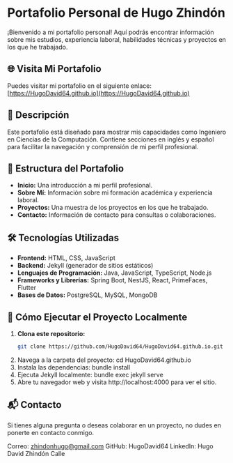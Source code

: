 # Portafolio Personal de Hugo Zhindón

¡Bienvenido a mi portafolio personal! Aquí podrás encontrar información sobre mis estudios, experiencia laboral, habilidades técnicas y proyectos en los que he trabajado.

## 🌐 Visita Mi Portafolio

Puedes visitar mi portafolio en el siguiente enlace:
[https://HugoDavid64.github.io](https://HugoDavid64.github.io)

## 📄 Descripción

Este portafolio está diseñado para mostrar mis capacidades como Ingeniero en Ciencias de la Computación. Contiene secciones en inglés y español para facilitar la navegación y comprensión de mi perfil profesional.

## 📂 Estructura del Portafolio

- **Inicio:** Una introducción a mi perfil profesional.
- **Sobre Mí:** Información sobre mi formación académica y experiencia laboral.
- **Proyectos:** Una muestra de los proyectos en los que he trabajado.
- **Contacto:** Información de contacto para consultas o colaboraciones.

## 🛠 Tecnologías Utilizadas

- **Frontend:** HTML, CSS, JavaScript
- **Backend:** Jekyll (generador de sitios estáticos)
- **Lenguajes de Programación:** Java, JavaScript, TypeScript, Node.js
- **Frameworks y Librerías:** Spring Boot, NestJS, React, PrimeFaces, Flutter
- **Bases de Datos:** PostgreSQL, MySQL, MongoDB

## 🚀 Cómo Ejecutar el Proyecto Localmente

1. **Clona este repositorio:**
   ```sh
   git clone https://github.com/HugoDavid64/HugoDavid64.github.io.git
2. Navega a la carpeta del proyecto:
   cd HugoDavid64.github.io
3. Instala las dependencias:
   bundle install
4. Ejecuta Jekyll localmente:
   bundle exec jekyll serve
5. Abre tu navegador web y visita http://localhost:4000 para ver el sitio.

## 📬 Contacto
Si tienes alguna pregunta o deseas colaborar en un proyecto, no dudes en ponerte en contacto conmigo.

Correo: zhindonhugo@gmail.com
GitHub: HugoDavid64
LinkedIn: Hugo David Zhindón Calle

